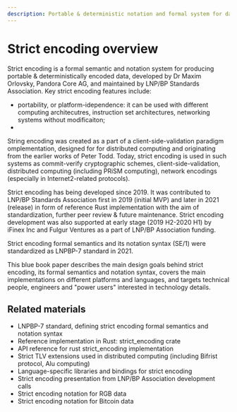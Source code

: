 ```yaml
---
description: Portable & deterministic notation and formal system for data serialization
---
```


# Strict encoding overview

Strict encoding is a formal semantic and notation system for producing portable & deterministically encoded data, developed by Dr Maxim Orlovsky, Pandora Core AG, and maintained by LNP/BP Standards Association. Key strict encoding features include:

* portability, or platform-idependence: it can be used with different computing architecutres, instruction set architectures, networking systems without modificaiton;
* 
String encoding was created as a part of a client-side-validation paradigm omplementation, designed for for distributed computing and originating from the earlier works of Peter Todd. Today, strict encoding is used in such systems as commit-verify cryptographic schemes, client-side-validation, distributed computing \(including PRiSM computing\), network encodings \(especially in Internet2-related protocols\).

Strict encoding has being developed since 2019. It was contributed to LNP/BP Standards Association first in 2019 \(initial MVP\) and later in 2021 \(release\) in form of reference Rust implementation with the aim of standardization, further peer review & future maintenance. Strict encoding development was also supported at early stage \(2019 H2-2020 H1\) by iFinex Inc and Fulgur Ventures as a part of LNP/BP Association funding.

Strict encoding formal semantics and its notation syntax \(SE/1\) were standardized as LNPBP-7 standard in 2021.

This blue book paper describes the main design goals behind strict encoding, its formal semantics and notation syntax, covers the main implementations on different platforms and languages, and targets technical people, engineers and "power users" interested in technology details.

## Related materials

* LNPBP-7 standard, defining strict encoding formal semantics and notation syntax
* Reference implementation in Rust: strict\_encoding crate
* API reference for rust strict\_encoding implementation
* Strict TLV extensions used in distributed computing \(including Bifrist protocol, Alu computing\)
* Language-specific libraries and bindings for strict encoding
* Strict encoding presentation from LNP/BP Association development calls
* Strict encoding notation for RGB data
* Strict encoding notation for Bitcoin data



